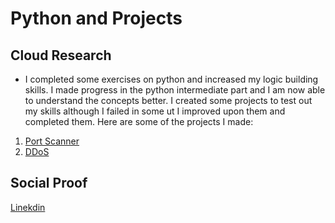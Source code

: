 # Python and Projects 

## Cloud Research

- I completed some exercises on python and increased my logic building skills. I made progress in the python intermediate part and I am now able to understand the concepts better. I created some projects to test out my skills although I failed in some ut I improved upon them and completed them.
Here are some of the projects I made:
1. [Port Scanner](https://github.com/pankaj892/Port-Scanner-Python)
2. [DDoS](https://github.com/pankaj892/Python-DDOS)



## Social Proof

[Linekdin](https://www.linkedin.com/feed/update/urn:li:share:7038506906918821888/)
